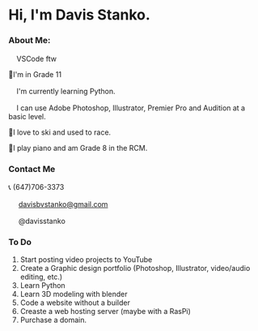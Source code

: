 # Hi, I'm Davis Stanko.

### About Me:

<img height="16" width="16" src="https://simpleicons.org/icons/visualstudiocode.svg" />VSCode ftw

🏫I'm in Grade 11

<img height="16" width="16" src="https://simpleicons.org/icons/python.svg" />I'm currently learning Python.

<img height="16" width="16" src="https://simpleicons.org/icons/adobe.svg" />I can use Adobe Photoshop, Illustrator, Premier Pro and Audition at a basic level.

🎿I love to ski and used to race.

🎹I play piano and am Grade 8 in the RCM.

### Contact Me
📞 (647)706-3373

<img height="16" width="16" src="https://simpleicons.org/icons/gmail.svg" /> davisbvstanko@gmail.com

<img height="16" width="16" src="https://simpleicons.org/icons/instagram.svg" /> @davisstanko

### To Do
1. Start posting video projects to YouTube
2. Create a Graphic design portfolio (Photoshop, Illustrator, video/audio editing, etc.)
3. Learn Python
4. Learn 3D modeling with blender
5. Code a website without a builder
6. Creaste a web hosting server (maybe with a RasPi)
7. Purchase a domain.
